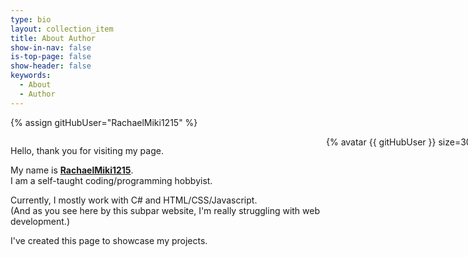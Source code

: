 ```yaml
---
type: bio
layout: collection_item
title: About Author
show-in-nav: false
is-top-page: false
show-header: false
keywords:
  - About
  - Author
---
```


<style>
    .gridWrapper {
        display: grid;
        grid-gap: 5px;
    }

    .profDesc {
        grid-column: 1
    }

    .profImg {
        display: block;
    }

    .profImg img {
        object-fit: contain;
        align-self: start;
    }

    @media screen and (min-width: 800px) {
        .gridWrapper {
            grid-template-columns: 500px 300px;
            grid-template-rows: 300px;
        }

        .profDesc {
            grid-row: 1;
        }

        .profImg {
            grid-row: 1;
            grid-column: 2;
        }
    }

    @media screen and (max-width: 799px) {
        .gridWrapper {
            grid-template-columns: auto;
            grid-template-rows: auto auto;
        }

        .profDesc {
            grid-row: 1;
        }

        .profImg {
            grid-row: 2;
            grid-column: 1;
        }
    }
</style>

{% assign gitHubUser="RachaelMiki1215" %}

<div class="gridWrapper">
    <div class="profDesc">
        <p>
            Hello, thank you for visiting my page.
        </p>
        <p>
            My name is <strong><u>RachaelMiki1215</u></strong>.
            <br> I am a self-taught coding/programming hobbyist.
        </p>
        <p>
            Currently, I mostly work with C# and HTML/CSS/Javascript.
            <br> (And as you see here by this subpar website, I'm really struggling with web development.)
        </p>
        <p>
            I've created this page to showcase my projects.
        </p>
    </div>
    <div class="profImg">
        {% avatar {{ gitHubUser }} size=300 %}
    </div>
</div>



